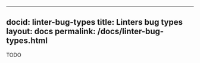 
---
docid: linter-bug-types
title: Linters bug types
layout: docs
permalink: /docs/linter-bug-types.html
---

TODO
